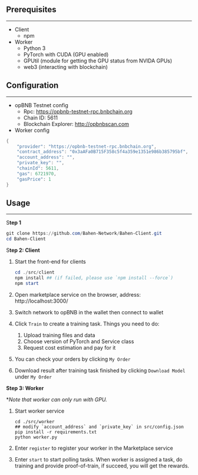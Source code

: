 ## Prerequisites

---

- Client
    - npm
- Worker
    - Python 3
    - PyTorch with CUDA (GPU enabled)
    - GPUtil (module for getting the GPU status from NVIDA GPUs)
    - web3 (interacting with blockchain)

## Configuration

---

- opBNB Testnet config
    - Rpc: https://opbnb-testnet-rpc.bnbchain.org
    - Chain ID: 5611
    - Blockchain Explorer: http://opbnbscan.com
- Worker config

```powershell
{
    "provider": "https://opbnb-testnet-rpc.bnbchain.org",
    "contract_address": "0x3aAFa0B715F358c5f4a359e1351e986b385795bf",
    "account_address": "",
    "private_key": "",
    "chainId": 5611,
    "gas": 6721970,
    "gasPrice": 1
}
```

## Usage

---

S**tep 1**

```powershell
git clone https://github.com/Bahen-Network/Bahen-Client.git
cd Bahen-Client
```

S**tep 2: Client**

1. Start the front-end for clients
    
    ```powershell
    cd ./src/client
    npm install ## (if failed, please use `npm install --force`)
    npm start
    
    ```
    
2. Open marketplace service on the browser, address: http://localhost:3000/
3. Switch network to opBNB in the wallet then connect to wallet
4. Click `Train` to create a training task. Things you need to do:
    1. Upload training files and data
    2. Choose version of PyTorch and Service class
    3. Request cost estimation and pay for it
5. You can check your orders by clicking `My Order`
6. Download result after training task finished by clicking `Download Model` under `My Order`

**Step 3: Worker**

**Note that worker can only run with GPU.*

1. Start worker service
    
    ```
    cd ./src/worker
    ## modify `account_address` and `private_key` in src/config.json
    pip install -r requirements.txt
    python worker.py
    
    ```
    
2. Enter `register` to register your worker in the Marketplace service
3. Enter `start` to start polling tasks. When worker is assigned a task, do training and provide proof-of-train, if succeed, you will get the rewards.
